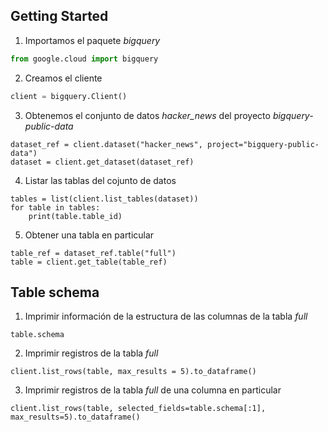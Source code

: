## Getting Started

1. Importamos el paquete *bigquery*
```python
from google.cloud import bigquery
```

2. Creamos el cliente
```python
client = bigquery.Client()
```

3. Obtenemos el conjunto de datos *hacker_news* del proyecto *bigquery-public-data*
```pyhton
dataset_ref = client.dataset("hacker_news", project="bigquery-public-data")
dataset = client.get_dataset(dataset_ref)
```

4. Listar las tablas del cojunto de datos
```
tables = list(client.list_tables(dataset))
for table in tables:  
    print(table.table_id)
```

5. Obtener una tabla en particular
```
table_ref = dataset_ref.table("full")
table = client.get_table(table_ref)
```

## Table schema

1. Imprimir información de la estructura de las columnas de la tabla *full*
```
table.schema
```

2. Imprimir registros de la tabla *full*
```
client.list_rows(table, max_results = 5).to_dataframe()
```

3. Imprimir registros de la tabla *full* de una columna en particular
```
client.list_rows(table, selected_fields=table.schema[:1], max_results=5).to_dataframe()
```
